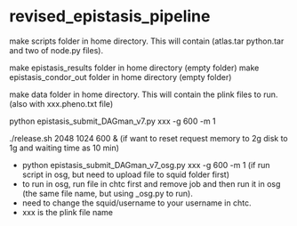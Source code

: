 # revised_epistasis_pipeline

make scripts folder in home directory. This will contain (atlas.tar python.tar and two of node.py files).


make epistasis_results folder in home directory (empty folder)
make epistasis_condor_out folder in home directory (empty folder)

make data folder in home directory. This will contain the plink files to run. (also with xxx.pheno.txt file)

python epistasis_submit_DAGman_v7.py xxx -g 600 -m 1

 ./release.sh 2048 1024 600 &  (if want to reset request memory to 2g disk to 1g and waiting time as 10 min)


* python epistasis_submit_DAGman_v7_osg.py xxx -g 600 -m 1  (if run script in osg, but need to upload file to squid folder first)
* to run in osg, run file in chtc first and remove job and then run it in osg (the same file name, but using _osg.py to run).
* need to change the squid/username to your username in chtc.
* xxx is the plink file name

